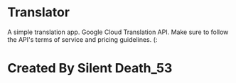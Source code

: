 # Translator
A simple translation app. Google Cloud Translation API.
Make sure to follow the API's terms of service and pricing guidelines. (:

# Created By Silent Death_53
